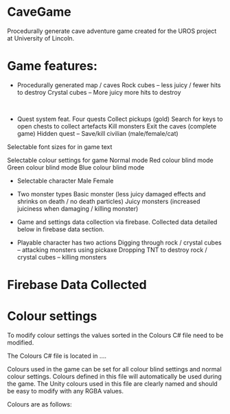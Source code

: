 # CaveGame
Procedurally generate cave adventure game created for the UROS project at University of Lincoln.

# Game features:
-	Procedurally generated map / caves
Rock cubes – less juicy / fewer hits to destroy
Crystal cubes – More juicy more hits to destroy
<br />
  
-	Quest system feat. Four quests
Collect pickups (gold)
Search for keys to open chests to collect artefacts
Kill monsters
Exit the caves (complete game)
Hidden quest – Save/kill civilian (male/female/cat)
  
  
Selectable font sizes for in game text


Selectable colour settings for game
Normal mode
Red colour blind mode
Green colour blind mode
Blue colour blind mode
  
  
-	Selectable character
Male
Female
  
-	Two monster types
Basic monster (less juicy damaged effects and shrinks on death / no death particles)
Juicy monsters (increased juiciness when damaging / killing monster)
  
-	Game and settings data collection via firebase. Collected data detailed below in firebase data section.

-	Playable character has two actions
Digging through rock / crystal cubes – attacking monsters using pickaxe
Dropping TNT to destroy rock / crystal cubes – killing monsters

# Firebase Data Collected

# Colour settings
To modify colour settings the values sorted in the Colours C# file need to be modified.

The Colours C# file is located in ….

Colours used in the game can be set for all colour blind settings and normal colour settings. Colours defined in this file will automatically be used during the game. The Unity colours used in this file are clearly named and should be easy to modify with any RGBA values.

Colours are as follows:
